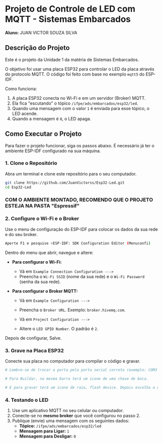 # Projeto de Controle de LED com MQTT - Sistemas Embarcados

**Aluno:** JUAN VICTOR SOUZA SILVA

## Descrição do Projeto

Este é o projeto da Unidade 1 da matéria de Sistemas Embarcados.

O objetivo foi usar uma placa ESP32 para controlar o LED da placa através do protocolo MQTT. O código foi feito com base no exemplo `mqtt5` do ESP-IDF.

Como funciona:

1.  A placa ESP32 conecta no Wi-Fi e em um servidor (Broker) MQTT.
2.  Ela fica "escutando" o tópico `/ifpe/ads/embarcados/esp32/led`.
3.  Quando uma mensagem com o valor `1` é enviada para esse tópico, o LED acende.
4.  Quando a mensagem é `0`, o LED apaga.

## Como Executar o Projeto

Para fazer o projeto funcionar, siga os passos abaixo. É necessário já ter o ambiente ESP-IDF configurado na sua máquina.

### 1. Clone o Repositório

Abra um terminal e clone este repositório para o seu computador.

```bash
git clone https://github.com/JuanVictorss/Esp32-Led.git
cd Esp32-Led
```
### COM O AMBIENTE MONTADO, RECOMENDO QUE O PROJETO ESTEJA NA PASTA "Espressif"
### 2. Configure o Wi-Fi e o Broker

Use o menu de configuração do ESP-IDF para colocar os dados da sua rede e do seu broker.

```bash
Aperte F1 e pesquise >ESP-IDF: SDK Configuration Editor (Menuconfi)
```

Dentro do menu que abrir, navegue e altere:

- **Para configurar o Wi-Fi:**

  - Vá em `Example Connection Configuration --->`
  - Preencha o `Wi-Fi SSID` (nome da sua rede) e o `Wi-Fi Password` (senha da sua rede).

- **Para configurar o Broker MQTT:**

  - Vá em `Example Configuration --->`
  - Preencha o `Broker URL`. Exemplo: `broker.hivemq.com`.

  - Vá em `Project Configuration --->`
  - Altere o `LED GPIO Number`. O padrão é `2`.

Depois de configurar, Salve.

### 3. Grave na Placa ESP32

Conecte sua placa no computador para compilar o código e gravar.

```bash
# Lembre-se de trocar a porta pela porta serial correta (exemplo: COM3 no Windows), no vsCode tem uma barra na parte inferior e terá um icone de uma tomada.

# Para Buildar, na mesma barra terá um icone de uma chave de boca.

# E para gravar terá um icone de raio, flash device. Depois escolha a opção UART que aparece na parte superior do vsCode.

```

### 4. Testando o LED

1.  Use um aplicativo MQTT no seu celular ou computador.
2.  Conecte-se no **mesmo broker** que você configurou no passo 2.
3.  Publique (envie) uma mensagem com os seguintes dados:
    - **Tópico:** `/ifpe/ads/embarcados/esp32/led`
    - **Mensagem para Ligar:** `1`
    - **Mensagem para Desligar:** `0`
